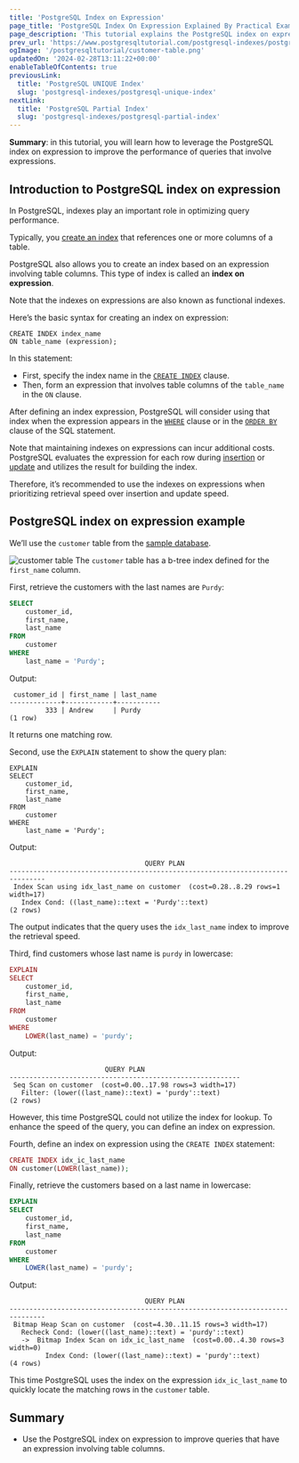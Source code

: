 ```yaml
---
title: 'PostgreSQL Index on Expression'
page_title: 'PostgreSQL Index On Expression Explained By Practical Examples'
page_description: 'This tutorial explains the PostgreSQL index on expression and shows you how to leverage it to improve the performance of queries that contain expressions.'
prev_url: 'https://www.postgresqltutorial.com/postgresql-indexes/postgresql-index-on-expression/'
ogImage: '/postgresqltutorial/customer-table.png'
updatedOn: '2024-02-28T13:11:22+00:00'
enableTableOfContents: true
previousLink:
  title: 'PostgreSQL UNIQUE Index'
  slug: 'postgresql-indexes/postgresql-unique-index'
nextLink:
  title: 'PostgreSQL Partial Index'
  slug: 'postgresql-indexes/postgresql-partial-index'
---
```


**Summary**: in this tutorial, you will learn how to leverage the PostgreSQL index on expression to improve the performance of queries that involve expressions.

## Introduction to PostgreSQL index on expression

In PostgreSQL, indexes play an important role in optimizing query performance.

Typically, you [create an index](postgresql-create-index) that references one or more columns of a table.

PostgreSQL also allows you to create an index based on an expression involving table columns. This type of index is called an **index on expression**.

Note that the indexes on expressions are also known as functional indexes.

Here’s the basic syntax for creating an index on expression:

```phpsql
CREATE INDEX index_name
ON table_name (expression);
```

In this statement:

- First, specify the index name in the [`CREATE INDEX`](postgresql-create-index) clause.
- Then, form an expression that involves table columns of the `table_name` in the `ON` clause.

After defining an index expression, PostgreSQL will consider using that index when the expression appears in the [`WHERE`](../postgresql-tutorial/postgresql-where) clause or in the [`ORDER BY`](../postgresql-tutorial/postgresql-order-by) clause of the SQL statement.

Note that maintaining indexes on expressions can incur additional costs. PostgreSQL evaluates the expression for each row during [insertion](../postgresql-tutorial/postgresql-insert) or [update](../postgresql-tutorial/postgresql-update) and utilizes the result for building the index.

Therefore, it’s recommended to use the indexes on expressions when prioritizing retrieval speed over insertion and update speed.

## PostgreSQL index on expression example

We’ll use the `customer` table from the [sample database](../postgresql-getting-started/postgresql-sample-database).

![customer table](/postgresqltutorial/customer-table.png)
The `customer` table has a b\-tree index defined for the `first_name` column.

First, retrieve the customers with the last names are `Purdy`:

```sql
SELECT
    customer_id,
    first_name,
    last_name
FROM
    customer
WHERE
    last_name = 'Purdy';
```

Output:

```text
 customer_id | first_name | last_name
-------------+------------+-----------
         333 | Andrew     | Purdy
(1 row)
```

It returns one matching row.

Second, use the `EXPLAIN` statement to show the query plan:

```
EXPLAIN
SELECT
    customer_id,
    first_name,
    last_name
FROM
    customer
WHERE
    last_name = 'Purdy';
```

Output:

```text
                                  QUERY PLAN
-------------------------------------------------------------------------------
 Index Scan using idx_last_name on customer  (cost=0.28..8.29 rows=1 width=17)
   Index Cond: ((last_name)::text = 'Purdy'::text)
(2 rows)
```

The output indicates that the query uses the `idx_last_name` index to improve the retrieval speed.

Third, find customers whose last name is `purdy` in lowercase:

```php
EXPLAIN
SELECT
    customer_id,
    first_name,
    last_name
FROM
    customer
WHERE
    LOWER(last_name) = 'purdy';
```

Output:

```text
                        QUERY PLAN
----------------------------------------------------------
 Seq Scan on customer  (cost=0.00..17.98 rows=3 width=17)
   Filter: (lower((last_name)::text) = 'purdy'::text)
(2 rows)
```

However, this time PostgreSQL could not utilize the index for lookup. To enhance the speed of the query, you can define an index on expression.

Fourth, define an index on expression using the `CREATE INDEX` statement:

```php
CREATE INDEX idx_ic_last_name
ON customer(LOWER(last_name));
```

Finally, retrieve the customers based on a last name in lowercase:

```sql
EXPLAIN
SELECT
    customer_id,
    first_name,
    last_name
FROM
    customer
WHERE
    LOWER(last_name) = 'purdy';
```

Output:

```
                                  QUERY PLAN
-------------------------------------------------------------------------------
 Bitmap Heap Scan on customer  (cost=4.30..11.15 rows=3 width=17)
   Recheck Cond: (lower((last_name)::text) = 'purdy'::text)
   ->  Bitmap Index Scan on idx_ic_last_name  (cost=0.00..4.30 rows=3 width=0)
         Index Cond: (lower((last_name)::text) = 'purdy'::text)
(4 rows)
```

This time PostgreSQL uses the index on the expression `idx_ic_last_name` to quickly locate the matching rows in the `customer` table.

## Summary

- Use the PostgreSQL index on expression to improve queries that have an expression involving table columns.
